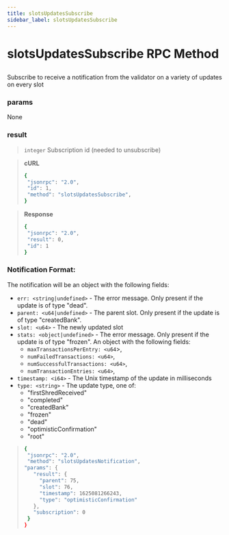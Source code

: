 ```yaml
---
title: slotsUpdatesSubscribe
sidebar_label: slotsUpdatesSubscribe
---
```

# slotsUpdatesSubscribe RPC Method

## 

Subscribe to receive a notification from the validator on a variety of updates on every slot

### params

None

### result

>`integer` Subscription id (needed to unsubscribe)

> **cURL**
> ```bash
>{
>  "jsonrpc": "2.0",
>  "id": 1,
>  "method": "slotsUpdatesSubscribe",
>}
>```

> **Response**
> ```bash
>{
>  "jsonrpc": "2.0",
>  "result": 0,
>  "id": 1
>}
>```

### Notification Format:

The notification will be an object with the following fields:

- `err: <string|undefined>` - The error message. Only present if the update is of type "dead".
- `parent: <u64|undefined>` - The parent slot. Only present if the update is of type "createdBank".
- `slot: <u64>` - The newly updated slot
- `stats: <object|undefined>` - The error message. Only present if the update is of type "frozen". An object with the following fields:
  - `maxTransactionsPerEntry: <u64`>,
  - `numFailedTransactions: <u64>`,
  - `numSuccessfulTransactions: <u64>`,
  - `numTransactionEntries: <u64>`,
- `timestamp: <i64>` - The Unix timestamp of the update in milliseconds
- `type: <string>` - The update type, one of:
  - "firstShredReceived"
  - "completed"
  - "createdBank"
  - "frozen"
  - "dead"
  - "optimisticConfirmation"
  - "root"

> ```bash
>{
>  "jsonrpc": "2.0",
>  "method": "slotsUpdatesNotification",
> "params": {
>    "result": {
>      "parent": 75,
>      "slot": 76,
>      "timestamp": 1625081266243,
>      "type": "optimisticConfirmation"
>    },
>    "subscription": 0
>  }
>}
>```